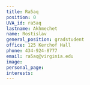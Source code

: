 ```yaml
---
title: Ra5aq
position: 0
UVA_id: ra5aq
lastname: Akhmechet
name: Rostislav
general_position: gradstudent
office: 125 Kerchof Hall
phone: 434-924-8777
email: ra5aq@virginia.edu
image: 
personal_page: 
interests: 
---
```


